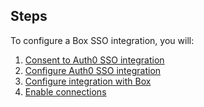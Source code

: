 ## Steps

To configure a Box SSO integration, you will:

1. [Consent to Auth0 SSO integration](#consent-to-auth0-sso-integration)
2. [Configure Auth0 SSO integration](#create-auth0-sso-integration)
3. [Configure integration with Box](#configure-integration-with-box)
4. [Enable connections](#enable-connections)
